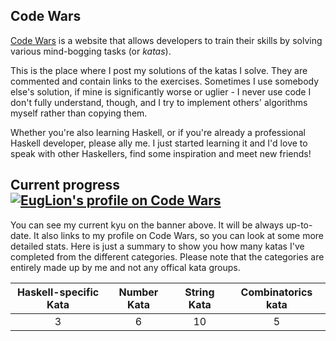 ## Code Wars
[Code Wars][1] is a website that allows developers to train their skills by solving various mind-bogging tasks (or _katas_).

This is the place where I post my solutions of the katas I solve. They are commented and contain links to the exercises. Sometimes I use somebody else's solution, if mine is significantly worse or uglier - I never use code I don't fully understand, though, and I try to implement others' algorithms myself rather than copying them.

Whether you're also learning Haskell, or if you're already a professional Haskell developer, please ally me. I just started learning it and I'd love to speak with other Haskellers, find some inspiration and meet new friends!

## Current progress &nbsp;&nbsp; [![EugLion's profile on Code Wars][3]][2]
 You can see my current kyu on the banner above. It will be always up-to-date. It also links to my profile on Code Wars, so you can look at some more detailed stats. Here is just a summary to show you how many katas I've completed from the different categories. Please note that the categories are entirely made up by me and not any offical kata groups.

| Haskell-specific Kata | Number Kata | String Kata | Combinatorics kata |
| :-------------------: | :---------: | :---------: | :----------------: |
| 3                     | 6           | 10          | 5                  |

[1]: https://www.codewars.com/
[2]: https://www.codewars.com/users/EugLion
[3]: https://www.codewars.com/users/EugLion/badges/micro
